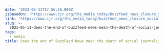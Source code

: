 ```yaml
---
date: '2023-05-11T17:56:16.000Z'
isBasedOn: 'https://www.cjr.org/the_media_today/buzzfeed_news_closure_social_news.php'
link: 'https://www.cjr.org/the_media_today/buzzfeed_news_closure_social_news.php'
slug: >-
  2023-05-11-does-the-end-of-buzzfeed-news-mean-the-death-of-social-journalism-columb
tags:
  - media
title: Does the end of BuzzFeed News mean the death of social journalism? - Columb
---
```


